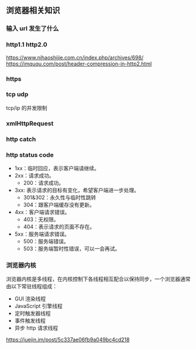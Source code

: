 ## 浏览器相关知识

### 输入 url 发生了什么

### http1.1 http2.0

https://www.nihaoshijie.com.cn/index.php/archives/698/
https://imququ.com/post/header-compression-in-http2.html

### https

### tcp udp

tcp/ip 的并发限制

### xmlHttpRequest

### http catch

### http status code

- 1xx：临时回应，表示客户端请继续。
- 2xx：请求成功。
  - 200：请求成功。
- 3xx: 表示请求的目标有变化，希望客户端进一步处理。
  - 301&amp;302：永久性与临时性跳转
  - 304：跟客户端缓存没有更新。
- 4xx：客户端请求错误。
  - 403：无权限。
  - 404：表示请求的页面不存在。
- 5xx：服务端请求错误。
  - 500：服务端错误。
  - 503：服务端暂时性错误，可以一会再试。
    <!-- TODO -->

### 浏览器内核

浏览器内核是多线程，在内核控制下各线程相互配合以保持同步，一个浏览器通常由以下常驻线程组成：

- GUI 渲染线程
- JavaScript 引擎线程
- 定时触发器线程
- 事件触发线程
- 异步 http 请求线程

https://juejin.im/post/5c337ae06fb9a049bc4cd218
